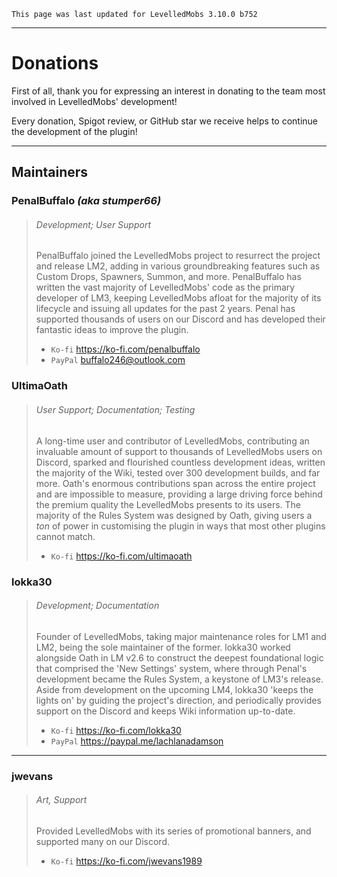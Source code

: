 ```
This page was last updated for LevelledMobs 3.10.0 b752
```

***

# Donations

First of all, thank you for expressing an interest in donating to the team most involved in LevelledMobs' development!

Every donation, Spigot review, or GitHub star we receive helps to continue the development of the plugin!

***

## Maintainers

### PenalBuffalo *(aka stumper66)*

> ###### Development; User Support
> PenalBuffalo joined the LevelledMobs project to resurrect the project and release LM2, adding in various groundbreaking features such as Custom Drops, Spawners, Summon, and more. PenalBuffalo has written the vast majority of LevelledMobs' code as the primary developer of LM3, keeping LevelledMobs afloat for the majority of its lifecycle and issuing all updates for the past 2 years. Penal has supported thousands of users on our Discord and has developed their fantastic ideas to improve the plugin.
> * `Ko-fi` https://ko-fi.com/penalbuffalo
> * `PayPal` buffalo246@outlook.com

### UltimaOath
> ###### User Support; Documentation; Testing
> A long-time user and contributor of LevelledMobs, contributing an invaluable amount of support to thousands of LevelledMobs users on Discord, sparked and flourished countless development ideas, written the majority of the Wiki, tested over 300 development builds, and far more. Oath's enormous contributions span across the entire project and are impossible to measure, providing a large driving force behind the premium quality the LevelledMobs presents to its users. The majority of the Rules System was designed by Oath, giving users a *ton* of power in customising the plugin in ways that most other plugins cannot match.
> * `Ko-fi` https://ko-fi.com/ultimaoath

### lokka30
> ###### Development; Documentation
> Founder of LevelledMobs, taking major maintenance roles for LM1 and LM2, being the sole maintainer of the former. lokka30 worked alongside Oath in LM v2.6 to construct the deepest foundational logic that comprised the 'New Settings' system, where through Penal's development became the Rules System, a keystone of LM3's release. Aside from development on the upcoming LM4, lokka30 'keeps the lights on' by guiding the project's direction, and periodically provides support on the Discord and keeps Wiki information up-to-date.
> * `Ko-fi` https://ko-fi.com/lokka30
> * `PayPal` https://paypal.me/lachlanadamson

***

### jwevans
> ###### Art, Support
> Provided LevelledMobs with its series of promotional banners, and supported many on our Discord.
> * `Ko-fi` https://ko-fi.com/jwevans1989